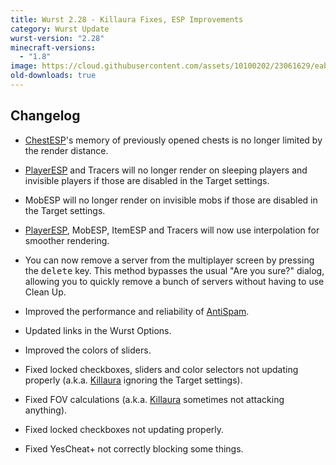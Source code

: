 ```yaml
---
title: Wurst 2.28 - Killaura Fixes, ESP Improvements
category: Wurst Update
wurst-version: "2.28"
minecraft-versions:
  - "1.8"
image: https://cloud.githubusercontent.com/assets/10100202/23061629/eabadffe-f502-11e6-8771-ef06d22c35d8.jpg
old-downloads: true
---
```

## Changelog

- [ChestESP](https://wurst.wiki/chestesp)'s memory of previously opened chests is no longer limited by the render distance.

- [PlayerESP](https://wurst.wiki/playeresp) and Tracers will no longer render on sleeping players and invisible players if those are disabled in the Target settings.

- MobESP will no longer render on invisible mobs if those are disabled in the Target settings.

- [PlayerESP](https://wurst.wiki/playeresp), MobESP, ItemESP and Tracers will now use interpolation for smoother rendering.

- You can now remove a server from the multiplayer screen by pressing the <kbd>delete</kbd> key. This method bypasses the usual "Are you sure?" dialog, allowing you to quickly remove a bunch of servers without having to use Clean Up.

- Improved the performance and reliability of [AntiSpam](https://wurst.wiki/antispam).

- Updated links in the Wurst Options.

- Improved the colors of sliders.

- Fixed locked checkboxes, sliders and color selectors not updating properly (a.k.a. [Killaura](https://wurst.wiki/killaura) ignoring the Target settings).

- Fixed FOV calculations (a.k.a. [Killaura](https://wurst.wiki/killaura) sometimes not attacking anything).

- Fixed locked checkboxes not updating properly.

- Fixed YesCheat+ not correctly blocking some things.
